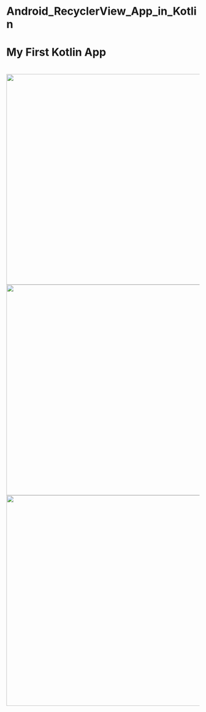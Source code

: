 # Android_RecyclerView_App_in_Kotlin
<h1>My First Kotlin App<h1>
<img src="https://media3.giphy.com/media/5GoVLqeAOo6PK/200w.gif?cid=82a1493bsendhdkkyfb5dmxkiaa6ig6ri8bivfi5prpjrfgy&rid=200w.gif&ct=g" width="550px" align="center" >

<img src="https://user-images.githubusercontent.com/83330641/190895243-39e698da-7b1c-43f4-8512-899d404c4fa4.png" width="550px" align="center" >
<img src="https://user-images.githubusercontent.com/83330641/190895245-7f4622d8-8a43-4d83-a5e9-9639a52e7130.png" width="550px" align="center" >
